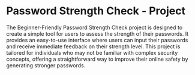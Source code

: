 # Password Strength Check - Project
The Beginner-Friendly Password Strength Check project is designed to create a simple tool for users to assess the strength of their passwords. It provides an easy-to-use interface where users can input their passwords and receive immediate feedback on their strength level. This project is tailored for individuals who may not be familiar with complex security concepts, offering a straightforward way to improve their online safety by generating stronger passwords.  
